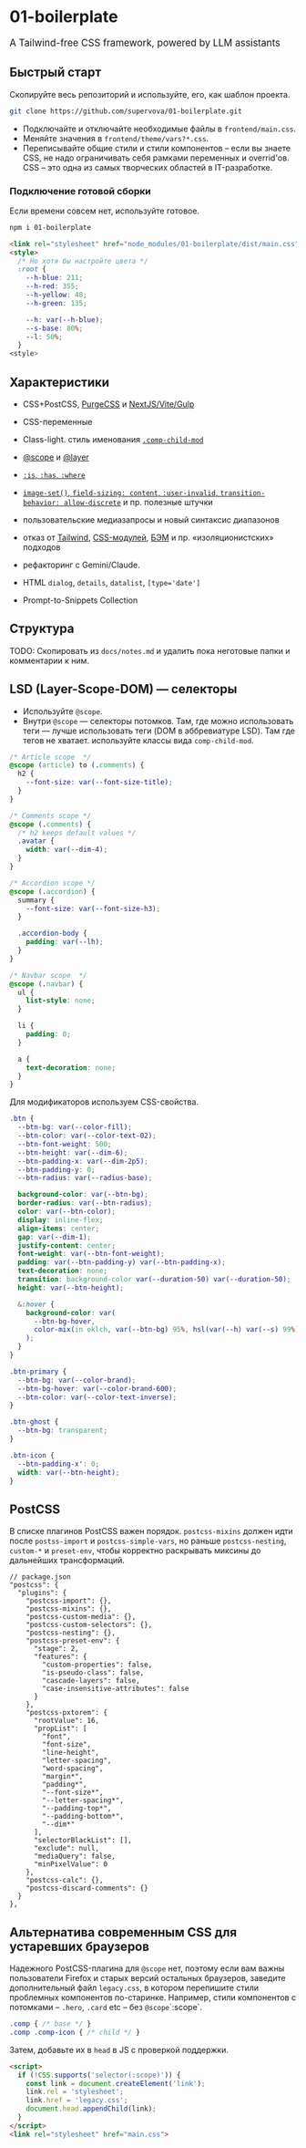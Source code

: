 # 01-boilerplate <Badge type="tip" text="v0.1.0" />

<p style="font-size: 120%">A Tailwind-free CSS framework, powered by LLM assistants</p>

## Быстрый старт

Скопируйте весь репозиторий и используйте, его, как шаблон проекта.

```sh
git clone https://github.com/supervova/01-boilerplate.git
```

- Подключайте и отключайте необходимые файлы в `frontend/main.css`.
- Меняйте значения в `frontend/theme/vars?*.css`.
- Переписывайте общие стили и стили компонентов – если вы знаете CSS, не надо ограничивать себя рамками переменных и overrid'ов. CSS – это одна из самых творческих областей в IT-разработке.

### Подключение готовой сборки

Если времени совсем нет, используйте готовое.

```sh
npm i 01-boilerplate
```

```html
<link rel="stylesheet" href="node_modules/01-boilerplate/dist/main.css">
<style>
  /* Но хотя бы настройте цвета */
  :root {
    --h-blue: 211;
    --h-red: 355;
    --h-yellow: 48;
    --h-green: 135;

    --h: var(--h-blue);
    --s-base: 80%;
    --l: 50%;
  }
<style>
```

## Характеристики

- CSS+PostCSS, [PurgeCSS](purge-css.md) и [NextJS/Vite/Gulp](../../more/chore/gulp-vite-npm-scripts.md)
- CSS-переменные
- Class-light. стиль именования [`.comp-child-mod`](comp-modifier-vs-has-is.md)
- [@scope](base/scope.md) и [@layer](base/cascade-layers.md)
- [`:is`, `:has`, `:where`](base/use-new-features-for-cleaner-css.md)
- [`image-set()`, `field-sizing: content`, `:user-invalid`, `transition-behavior: allow-discrete`](20s-new-features.md) и пр. полезные штучки
- пользовательские медиазапросы и новый синтаксис диапазонов
- отказ от [Tailwind](tailwind/01-tailwind-vs-custom-framework.md), [CSS-модулей](../react/02-styling/02-css-modules.md), [БЭМ](base/cascade-layers-instead-bem.md) и пр. «изоляционистских» подходов
- рефакторинг с Gemini/Claude.

- HTML `dialog`, `details`, `datalist`, `[type='date']`
- Prompt-to-Snippets Collection

## Структура

TODO: Скопировать из `docs/notes.md` и удалить пока неготовые папки и комментарии к ним.

## LSD (Layer-Scope-DOM) — селекторы

- Используйте `@scope`.
- Внутри `@scope` — селекторы потомков. Там, где можно использовать теги — лучше использовать теги (DOM в аббревиатуре LSD). Там где тегов не хватает. используйте классы вида `comp-child-mod`.

```css
/* Article scope  */
@scope (article) to (.comments) {
  h2 {
    --font-size: var(--font-size-title);
  }
}

/* Comments scope */
@scope (.comments) {
  /* h2 keeps default values */
  .avatar {
    width: var(--dim-4);
  }
}

/* Accordion scope */
@scope (.accordion) {
  summary {
    --font-size: var(--font-size-h3);
  }

  .accordion-body {
    padding: var(--lh);
  }
}

/* Navbar scope  */
@scope (.navbar) {
  ul {
    list-style: none;
  }

  li {
    padding: 0;
  }

  a {
    text-decoration: none;
  }
}
```

Для модификаторов используем CSS-свойства.

```css
.btn {
  --btn-bg: var(--color-fill);
  --btn-color: var(--color-text-02);
  --btn-font-weight: 500;
  --btn-height: var(--dim-6);
  --btn-padding-x: var(--dim-2p5);
  --btn-padding-y: 0;
  --btn-radius: var(--radius-base);

  background-color: var(--btn-bg);
  border-radius: var(--btn-radius);
  color: var(--btn-color);
  display: inline-flex;
  align-items: center;
  gap: var(--dim-1);
  justify-content: center;
  font-weight: var(--btn-font-weight);
  padding: var(--btn-padding-y) var(--btn-padding-x);
  text-decoration: none;
  transition: background-color var(--duration-50) var(--duration-50);
  height: var(--btn-height);

  &:hover {
    background-color: var(
      --btn-bg-hover,
      color-mix(in oklch, var(--btn-bg) 95%, hsl(var(--h) var(--s) 99%))
    );
  }
}

.btn-primary {
  --btn-bg: var(--color-brand);
  --btn-bg-hover: var(--color-brand-600);
  --btn-color: var(--color-text-inverse);
}

.btn-ghost {
  --btn-bg: transparent;
}

.btn-icon {
  --btn-padding-x': 0;
  width: var(--btn-height);
}
```

## PostCSS

В списке плагинов PostCSS важен порядок. `postcss-mixins` должен идти после `postss-import` и `postcss-simple-vars`, но раньше `postcss-nesting`, `custom-*` и `preset-env`, чтобы корректно раскрывать миксины до дальнейших трансформаций.

```jsonc
// package.json
"postcss": {
  "plugins": {
    "postcss-import": {},
    "postcss-mixins": {},
    "postcss-custom-media": {},
    "postcss-custom-selectors": {},
    "postcss-nesting": {},
    "postcss-preset-env": {
      "stage": 2,
      "features": {
        "custom-properties": false,
        "is-pseudo-class": false,
        "cascade-layers": false,
        "case-insensitive-attributes": false
      }
    },
    "postcss-pxtorem": {
      "rootValue": 16,
      "propList": [
        "font",
        "font-size",
        "line-height",
        "letter-spacing",
        "word-spacing",
        "margin*",
        "padding*",
        "--font-size*",
        "--letter-spacing*",
        "--padding-top*",
        "--padding-bottom*",
        "--dim*"
      ],
      "selectorBlackList": [],
      "exclude": null,
      "mediaQuery": false,
      "minPixelValue": 0
    },
    "postcss-calc": {},
    "postcss-discard-comments": {}
  }
},
```

## Альтернатива современным CSS для устаревших браузеров

Надежного PostCSS-плагина для `@scope` нет, поэтому если вам важны пользователи Firefox и старых версий остальных браузеров, заведите дополнительный файл `legacy.css`, в котором перепишите стили проблемных компонентов по-старинке. Например, стили компонентов с потомками – `.hero`, `.card` etc – без `@scope`\`:scope`.

```css
.comp { /* base */ }
.comp .comp-icon { /* child */ }
```

Затем, добавьте их в `head` в JS с проверкой поддержки.

```html
<script>
  if (!CSS.supports('selector(:scope)')) {
    const link = document.createElement('link');
    link.rel = 'stylesheet';
    link.href = 'legacy.css';
    document.head.appendChild(link);
  }
</script>
<link rel="stylesheet" href="main.css">
```
